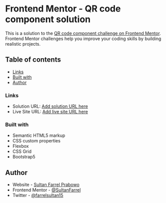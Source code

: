 # Frontend Mentor - QR code component solution

This is a solution to the [QR code component challenge on Frontend Mentor](https://www.frontendmentor.io/challenges/qr-code-component-iux_sIO_H). Frontend Mentor challenges help you improve your coding skills by building realistic projects.

## Table of contents
  - [Links](#links)
  - [Built with](#built-with)
- [Author](#author)


### Links

- Solution URL: [Add solution URL here](https://your-solution-url.com)
- Live Site URL: [Add live site URL here](https://your-live-site-url.com)


### Built with

- Semantic HTML5 markup
- CSS custom properties
- Flexbox
- CSS Grid
- Bootstrap5


## Author

- Website - [Sultan Farrel Prabowo](https://github.com/SultanFarrel)
- Frontend Mentor - [@SultanFarrel](https://www.frontendmentor.io/profile/SultanFarrel)
- Twitter - [@farrelsultan15](https://www.twitter.com/farrelsultan15)
